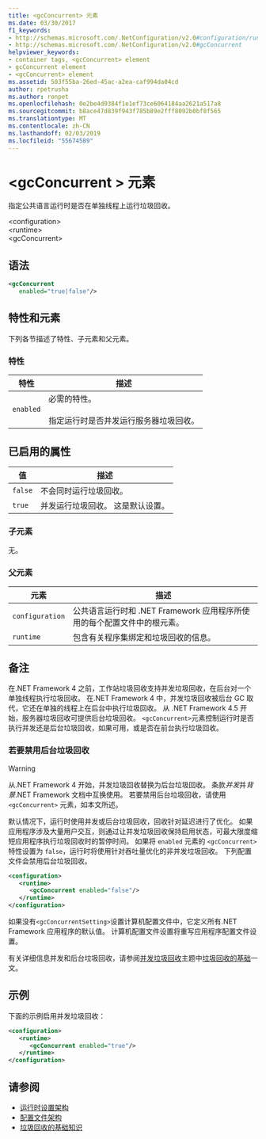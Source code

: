 ```yaml
---
title: <gcConcurrent> 元素
ms.date: 03/30/2017
f1_keywords:
- http://schemas.microsoft.com/.NetConfiguration/v2.0#configuration/runtime/gcConcurrent
- http://schemas.microsoft.com/.NetConfiguration/v2.0#gcConcurrent
helpviewer_keywords:
- container tags, <gcConcurrent> element
- gcConcurrent element
- <gcConcurrent> element
ms.assetid: 503f55ba-26ed-45ac-a2ea-caf994da04cd
author: rpetrusha
ms.author: ronpet
ms.openlocfilehash: 0e2be4d9384f1e1ef73ce6064184aa2621a517a8
ms.sourcegitcommit: b8ace47d839f943f785b89e2fff8092b0bf8f565
ms.translationtype: MT
ms.contentlocale: zh-CN
ms.lasthandoff: 02/03/2019
ms.locfileid: "55674589"
---
```

# <a name="gcconcurrent-element"></a>\<gcConcurrent > 元素

指定公共语言运行时是否在单独线程上运行垃圾回收。

\<configuration>\
\<runtime>\
\<gcConcurrent>

## <a name="syntax"></a>语法

```xml
<gcConcurrent
   enabled="true|false"/>
```

## <a name="attributes-and-elements"></a>特性和元素

下列各节描述了特性、子元素和父元素。

### <a name="attributes"></a>特性

|特性|描述|
|---------------|-----------------|
|`enabled`|必需的特性。<br /><br /> 指定运行时是否并发运行服务器垃圾回收。|

## <a name="enabled-attribute"></a>已启用的属性

|值|描述|
|-----------|-----------------|
|`false`|不会同时运行垃圾回收。|
|`true`|并发运行垃圾回收。 这是默认设置。|

### <a name="child-elements"></a>子元素

无。

### <a name="parent-elements"></a>父元素

|元素|描述|
|-------------|-----------------|
|`configuration`|公共语言运行时和 .NET Framework 应用程序所使用的每个配置文件中的根元素。|
|`runtime`|包含有关程序集绑定和垃圾回收的信息。|

## <a name="remarks"></a>备注

在.NET Framework 4 之前，工作站垃圾回收支持并发垃圾回收，在后台对一个单独线程执行垃圾回收。 在.NET Framework 4 中，并发垃圾回收被后台 GC 取代，它还在单独的线程上在后台中执行垃圾回收。 从 .NET Framework 4.5 开始，服务器垃圾回收可提供后台垃圾回收。 `<gcConcurrent>`元素控制运行时是否执行并发还是后台垃圾回收，如果可用，或是否在前台执行垃圾回收。

### <a name="to-disable-background-garbage-collection"></a>若要禁用后台垃圾回收

> [!WARNING]
> 从.NET Framework 4 开始，并发垃圾回收替换为后台垃圾回收。 条款*并发*并*背景*.NET Framework 文档中互换使用。 若要禁用后台垃圾回收，请使用 `<gcConcurrent>` 元素，如本文所述。

默认情况下，运行时使用并发或后台垃圾回收，回收针对延迟进行了优化。 如果应用程序涉及大量用户交互，则通过让并发垃圾回收保持启用状态，可最大限度缩短应用程序执行垃圾回收时的暂停时间。 如果将 `enabled` 元素的 `<gcConcurrent>` 特性设置为 `false`，运行时将使用针对吞吐量优化的非并发垃圾回收。 下列配置文件会禁用后台垃圾回收。

```xml
<configuration>
   <runtime>
      <gcConcurrent enabled="false"/>
   </runtime>
</configuration>
```

 如果没有`<gcConcurrentSetting>`设置计算机配置文件中，它定义所有.NET Framework 应用程序的默认值。 计算机配置文件设置将重写应用程序配置文件设置。

 有关详细信息并发和后台垃圾回收，请参阅[并发垃圾回收](../../../../standard/garbage-collection/fundamentals.md#concurrent-garbage-collection)主题中[垃圾回收的基础](../../../../standard/garbage-collection/fundamentals.md)一文。

## <a name="example"></a>示例

下面的示例启用并发垃圾回收：

```xml
<configuration>
   <runtime>
      <gcConcurrent enabled="true"/>
   </runtime>
</configuration>
```

## <a name="see-also"></a>请参阅

- [运行时设置架构](index.md)
- [配置文件架构](../index.md)
- [垃圾回收的基础知识](../../../../standard/garbage-collection/fundamentals.md)
